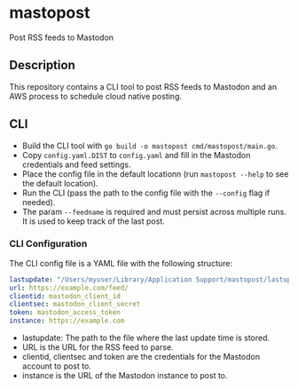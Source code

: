 # mastopost
Post RSS feeds to Mastodon

## Description
This repository contains a CLI tool to post RSS feeds to Mastodon and an AWS process to schedule cloud native posting.

## CLI
- Build the CLI tool with `go build -o mastopost cmd/mastopost/main.go`.
- Copy `config.yaml.DIST` to `config.yaml` and fill in the Mastodon credentials and feed settings.
- Place the config file in the default locationn (run `mastopost --help` to see the default location).
- Run the CLI (pass the path to the config file with the `--config` flag if needed).
- The param `--feedname` is required and must persist across multiple runs. It is used to keep track of the last post.

### CLI Configuration
The CLI config file is a YAML file with the following structure:

```yaml
lastupdate: "/Users/myuser/Library/Application Support/mastopost/lastupdate.gob"
url: https://example.com/feed/
clientid: mastodon_client_id
clientsec: mastodon_client_secret
token: mastodon_access_token
instance: https://example.com
```
- lastupdate: The path to the file where the last update time is stored.
- URL is the URL for the RSS feed to parse.
- clientid, clientsec and token are the credentials for the Mastodon account to post to.
- instance is the URL of the Mastodon instance to post to.
